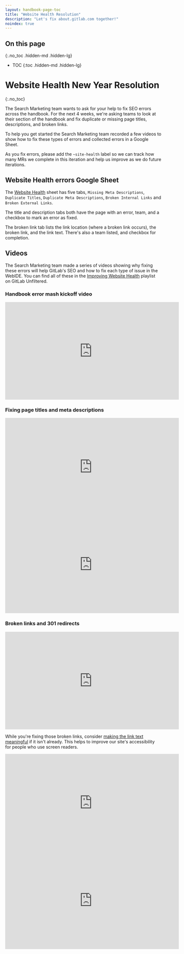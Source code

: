```yaml
---
layout: handbook-page-toc
title: "Website Health Resolution"
description: "Let's fix about.gitlab.com together!"
noindex: true
---
```


## On this page
{:.no_toc .hidden-md .hidden-lg}

- TOC
{:toc .hidden-md .hidden-lg}

# Website Health New Year Resolution
{:.no_toc}

The Search Marketing team wants to ask for your help to fix SEO errors across the handbook. For the next 4 weeks, we're asking teams to look at their section of the handbook and fix duplicate or missing page titles, descriptions, and broken links. 

To help you get started the Search Marketing team recorded a few videos to show how to fix these types of errors and collected errors in a Google Sheet.

As you fix errors, please add the `~site-health` label so we can track how many MRs we complete in this iteration and help us improve as we do future iterations.

## Website Health errors Google Sheet

The [Website Health](https://docs.google.com/spreadsheets/d/1TRfRLrh_dnMVpxGharwMfZBHy8ke62Q50_T7CLkCqEU/edit?usp=sharing) sheet has five tabs, `Missing Meta Descriptions`, `Duplicate Titles`, `Duplicate Meta Descriptions`, `Broken Internal Links` and `Broken External Links`. 

The title and description tabs both have the page with an error, team, and a checkbox to mark an error as fixed.

The broken link tab lists the link location (where a broken link occurs), the broken link, and the link text. There's also a team listed, and checkbox for completion.

## Videos

The Search Marketing team made a series of videos showing why fixing these errors will help GitLab's SEO and how to fix each type of issue in the WebIDE. You can find all of these in the [Improving Website Health](https://www.youtube.com/playlist?list=PL05JrBw4t0KpLkZdh-GJdluUjrNeY5X5K) playlist on GitLab Unfiltered.

### Handbook error mash kickoff video

<iframe width="560" height="315" src="https://www.youtube-nocookie.com/embed/QHBuAwX3pDs" frameborder="0" allow="accelerometer; autoplay; clipboard-write; encrypted-media; gyroscope; picture-in-picture" allowfullscreen></iframe>

### Fixing page titles and meta descriptions

<iframe width="560" height="315" src="https://www.youtube-nocookie.com/embed/SOOYUiRwZik" frameborder="0" allow="accelerometer; autoplay; clipboard-write; encrypted-media; gyroscope; picture-in-picture" allowfullscreen></iframe>

<iframe width="560" height="315" src="https://www.youtube-nocookie.com/embed/hcw63x5TGGk" frameborder="0" allow="accelerometer; autoplay; clipboard-write; encrypted-media; gyroscope; picture-in-picture" allowfullscreen></iframe>

### Broken links and 301 redirects

<iframe width="560" height="315" src="https://www.youtube-nocookie.com/embed/W40ciCKtzpk" frameborder="0" allow="accelerometer; autoplay; clipboard-write; encrypted-media; gyroscope; picture-in-picture" allowfullscreen></iframe>

While you're fixing those broken links, consider [making the link text meaningful](/handbook/markdown-guide/#links) if it isn't already. This helps to improve our site's accessibility for people who use screen readers.

<iframe width="560" height="315" src="https://www.youtube-nocookie.com/embed/1K8irzpGExY" frameborder="0" allow="accelerometer; autoplay; clipboard-write; encrypted-media; gyroscope; picture-in-picture" allowfullscreen></iframe>

<iframe width="560" height="315" src="https://www.youtube-nocookie.com/embed/VE1gpOzyufs" frameborder="0" allow="accelerometer; autoplay; clipboard-write; encrypted-media; gyroscope; picture-in-picture" allowfullscreen></iframe>
